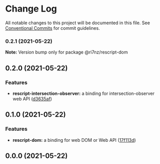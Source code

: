 # Change Log

All notable changes to this project will be documented in this file.
See [Conventional Commits](https://conventionalcommits.org) for commit guidelines.

### 0.2.1 (2021-05-22)

**Note:** Version bump only for package @ri7nz/rescript-dom





## 0.2.0 (2021-05-22)


### Features

* **rescript-intersection-observer:** a binding for intersection-observer web API ([d3635af](https://github.com/ri7nz/rescript-libs/commit/d3635af7013b007e343ca000ced4fc80d3dfaf26))



## 0.1.0 (2021-05-22)


### Features

* **rescript-dom:** a binding for web DOM or Web API ([17f113d](https://github.com/ri7nz/rescript-libs/commit/17f113d9d96601ace7f2a143f5b63ad7dbd134fd))



## 0.0.0 (2021-05-22)
